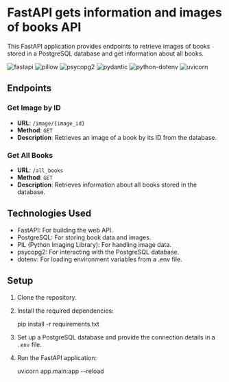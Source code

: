 # FastAPI gets information and images of books API

This FastAPI application provides endpoints to retrieve images of books stored in a PostgreSQL database and get information about all books.

![fastapi](https://img.shields.io/badge/fastapi-0.110.0-blue)
![pillow](https://img.shields.io/badge/pillow-10.2.0-blue)
![psycopg2](https://img.shields.io/badge/psycopg2-2.9.9-blue)
![pydantic](https://img.shields.io/badge/pydantic-2.6.4-blue)
![python-dotenv](https://img.shields.io/badge/dotenv-1.0.1-blue)
![uvicorn](https://img.shields.io/badge/uvicorn-0.29.0-blue)

## Endpoints

### Get Image by ID

- **URL**: `/image/{image_id}`
- **Method**: `GET`
- **Description**: Retrieves an image of a book by its ID from the database.

### Get All Books

- **URL**: `/all_books`
- **Method**: `GET`
- **Description**: Retrieves information about all books stored in the database.

## Technologies Used

- FastAPI: For building the web API.
- PostgreSQL: For storing book data and images.
- PIL (Python Imaging Library): For handling image data.
- psycopg2: For interacting with the PostgreSQL database.
- dotenv: For loading environment variables from a .env file.

## Setup

1. Clone the repository.
2. Install the required dependencies:

    pip install -r requirements.txt


1. Set up a PostgreSQL database and provide the connection details in a `.env` file.
2. Run the FastAPI application:

    uvicorn app.main:app --reload

